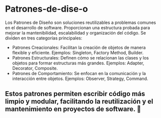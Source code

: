 # Patrones-de-dise-o
Los Patrones de Diseño son soluciones reutilizables a problemas comunes en el desarrollo de software. Proporcionan una estructura probada para mejorar la mantenibilidad, escalabilidad y organización del código. Se dividen en tres categorías principales:

* Patrones Creacionales: Facilitan la creación de objetos de manera flexible y eficiente. Ejemplos: Singleton, Factory Method, Builder.
* Patrones Estructurales: Definen cómo se relacionan las clases y los objetos para formar estructuras más grandes. Ejemplos: Adapter, Decorator, Composite.
* Patrones de Comportamiento: Se enfocan en la comunicación y la interacción entre objetos. Ejemplos: Observer, Strategy, Command.
## Estos patrones permiten escribir código más limpio y modular, facilitando la reutilización y el mantenimiento en proyectos de software. 🚀
